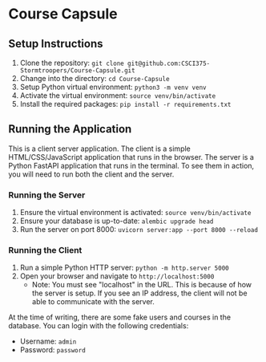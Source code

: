 # Course Capsule

## Setup Instructions
1. Clone the repository: `git clone git@github.com:CSCI375-Stormtroopers/Course-Capsule.git`
2. Change into the directory: `cd Course-Capsule`
3. Setup Python virtual environment: `python3 -m venv venv`
4. Activate the virtual environment: `source venv/bin/activate`
5. Install the required packages: `pip install -r requirements.txt`

## Running the Application

This is a client server application. The client is a simple HTML/CSS/JavaScript application that runs in the browser. The server is a Python FastAPI application that runs in the terminal. To see them in action, you will need to run both the client and the server.

### Running the Server
1. Ensure the virtual environment is activated: `source venv/bin/activate`
2. Ensure your database is up-to-date: `alembic upgrade head`
3. Run the server on port 8000: `uvicorn server:app --port 8000 --reload`

### Running the Client
1. Run a simple Python HTTP server: `python -m http.server 5000`
2. Open your browser and navigate to `http://localhost:5000`
    - Note: You must see "localhost" in the URL. This is because of how the server is setup. If you see an IP address, the client will not be able to communicate with the server.

At the time of writing, there are some fake users and courses in the database. You can login with the following credentials:
- Username: `admin`
- Password: `password`
